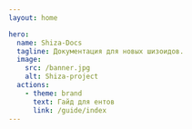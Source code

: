 ```yaml
---
layout: home

hero:
  name: Shiza-Docs
  tagline: Документация для новых шизоидов.
  image:
    src: /banner.jpg
    alt: Shiza-project
  actions:
    - theme: brand
      text: Гайд для ентов
      link: /guide/index
---
```

